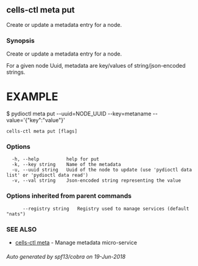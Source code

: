 ## cells-ctl meta put

Create or update a metadata entry for a node.

### Synopsis

Create or update a metadata entry for a node.

For a given node Uuid, metadata are key/values of string/json-encoded strings.

EXAMPLE
=======
$ pydioctl meta put --uuid=NODE_UUID --key=metaname --value='{"key":"value"}'



```
cells-ctl meta put [flags]
```

### Options

```
  -h, --help          help for put
  -k, --key string    Name of the metadata
  -u, --uuid string   Uuid of the node to update (use 'pydioctl data list' or 'pydioctl data read')
  -v, --val string    Json-encoded string representing the value
```

### Options inherited from parent commands

```
      --registry string   Registry used to manage services (default "nats")
```

### SEE ALSO

* [cells-ctl meta](cells-ctl-meta)	 - Manage metadata micro-service

###### Auto generated by spf13/cobra on 19-Jun-2018
